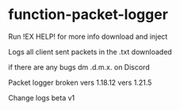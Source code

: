 # function-packet-logger 
Run !EX HELP! for more info
download and inject


Logs all client sent packets in the .txt downloaded



if there are any bugs dm .d.m.x. on Discord 

Packet logger broken 
vers 1.18.12
vers 1.21.5


Change logs
beta v1 
